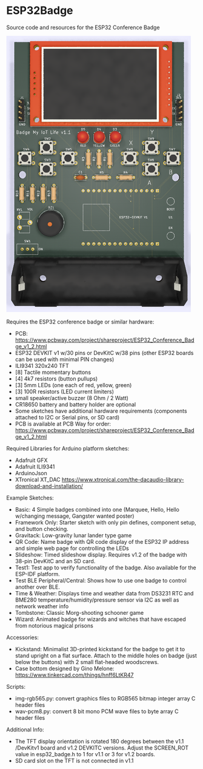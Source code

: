 # ESP32Badge
Source code and resources for the ESP32 Conference Badge

![alt text](https://raw.githubusercontent.com/DigiTorus86/ESP32Badge/master/images/BadgeRender_v1b.png)

Requires the ESP32 conference badge or similar hardware:
- PCB:  https://www.pcbway.com/project/shareproject/ESP32_Conference_Badge_v1_2.html
- ESP32 DEVKIT v1 w/30 pins or DevKitC w/38 pins (other ESP32 boards can be used with minimal PIN changes)
- ILI9341 320x240 TFT
- [8] Tactile momentary buttons
- [4] 4k7 resistors (button pullups)
- [3] 5mm LEDs (one each of red, yellow, green)
- [3] 100R resistors (LED current limiters)
- small speaker/active buzzer  (8 Ohm / 2 Watt)
- CR18650 battery and battery holder are optional
- Some sketches have additional hardware requirements (components attached to I2C or Serial pins, or SD card)
- PCB is available at PCB Way for order:
  https://www.pcbway.com/project/shareproject/ESP32_Conference_Badge_v1_2.html

Required Libraries for Arduino platform sketches:
- Adafruit GFX
- Adafruit ILI9341
- ArduinoJson
- XTronical XT_DAC  https://www.xtronical.com/the-dacaudio-library-download-and-installation/

Example Sketches:
- Basic:  4 Simple badges combined into one (Marquee, Hello, Hello w/changing message, Gangster wanted poster)
- Framework Only:  Starter sketch with only pin defines, component setup, and button checking.
- Gravitack:  Low-gravity lunar lander type game
- QR Code:  Name badge with QR code display of the ESP32 IP address and simple web page for controlling the LEDs
- Slideshow: Timed slideshow display.  Requires v1.2 of the badge with 38-pin DevKitC and an SD card.
- Test1:  Test app to verify functionality of the badge.  Also available for the ESP-IDF platform. 
- Test BLE Peripheral/Central:  Shows how to use one badge to control another over BLE.
- Time & Weather:  Displays time and weather data from DS3231 RTC and BME280 temperature/humidity/pressure sensor via I2C as well as network weather info
- Tombstone:  Classic Morg-shooting schooner game
- Wizard:  Animated badge for wizards and witches that have escaped from notorious magical prisons

Accessories:
- Kickstand:  Minimalist 3D-printed kickstand for the badge to get it to stand upright on a flat surface.  Attach to the middle holes on badge (just below the buttons) with 2 small flat-headed woodscrews.
- Case bottom designed by Gino Melone:  https://www.tinkercad.com/things/hnff6LtKR47

Scripts:
- img-rgb565.py: convert graphics files to RGB565 bitmap integer array C header files
- wav-pcm8.py: convert 8 bit mono PCM wave files to byte array C header files 

Additional Info:
- The TFT display orientation is rotated 180 degrees between the v1.1 /DevKitv1 board and v1.2 DEVKITC versions.  Adjust the SCREEN_ROT value in esp32_badge.h to 1 for v1.1 or 3 for v1.2 boards.  
- SD card slot on the TFT is not connected in v1.1
